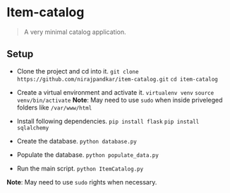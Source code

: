 # Item-catalog

> A very minimal catalog application.

## Setup
* Clone the project and cd into it.
`git clone https://github.com/nirajpandkar/item-catalog.git`
`cd item-catalog`

* Create a virtual environment and activate it.
`virtualenv venv`
`source venv/bin/activate`
**Note**: May need to use `sudo` when inside priveleged folders like `/var/www/html`

* Install following dependencies.
`pip install flask`
`pip install sqlalchemy`

* Create the database.
`python database.py`

* Populate the database.
`python populate_data.py`

* Run the main script.
`python ItemCatalog.py`

**Note**: May need to use `sudo` rights when necessary.